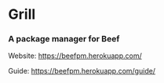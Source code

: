 # Grill

### A package manager for Beef

Website: https://beefpm.herokuapp.com/

Guide: https://beefpm.herokuapp.com/guide/
